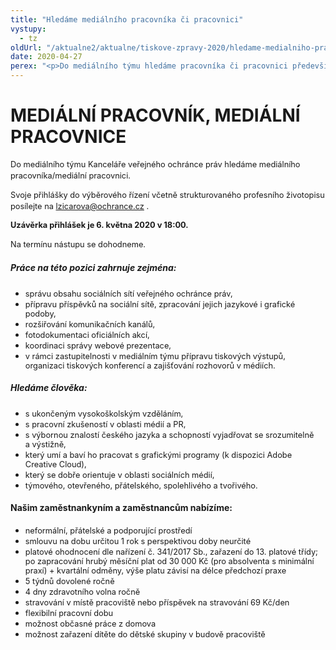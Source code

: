```yaml
---
title: "Hledáme mediálního pracovníka či pracovnici"
vystupy:
  - tz
oldUrl: "/aktualne2/aktualne/tiskove-zpravy-2020/hledame-medialniho-pracovnika-ci-pracovnici/"
date: 2020-04-27
perex: "<p>Do mediálního týmu hledáme pracovníka či pracovnici především na správu sociálních sítí. Uzávěrka přihlášek je už 6. května!</p>"
---
```


<!-- imported from the old website -->

<h1>MEDIÁLNÍ PRACOVNÍK, MEDIÁLNÍ PRACOVNICE</h1><p style="line-height: 17.92px; font-size: 12.8px;">Do mediálního týmu Kanceláře veřejného ochránce práv hledáme mediálního pracovníka/mediální pracovnici.</p><p style="line-height: 17.92px; font-size: 12.8px;"><span style="font-size: 12.8px;">Svoje přihlášky do výběrového řízení včetně strukturovaného profesního životopisu posílejte na </span><a href="mailto:lzicarova@ochrance.cz" style="font-size: 12.8px;">lzicarova@ochrance.cz</a><span style="font-size: 12.8px;"> .</span></p><p style="line-height: 17.92px; font-size: 12.8px;"><b>Uzávěrka přihlášek je 6. května 2020 v 18:00.</b></p><p style="line-height: 17.92px; font-size: 12.8px;">Na termínu nástupu se dohodneme.</p><h5>Práce na této pozici zahrnuje zejména:</h5><ul><li><span style="background-color: initial; font-size: 12.8px;">správu obsahu sociálních sítí veřejného ochránce práv,</span></li><li><span style="background-color: initial; font-size: 12.8px;">přípravu příspěvků na sociální sítě, zpracování jejich jazykové i grafické podoby,</span></li><li><span style="background-color: initial; font-size: 12.8px;">rozšiřování komunikačních kanálů,</span></li><li><span style="background-color: initial; font-size: 12.8px;">fotodokumentaci oficiálních akcí,</span></li><li><span style="background-color: initial; font-size: 12.8px;">koordinaci správy webové prezentace,</span></li><li><span style="background-color: initial; font-size: 12.8px;">v rámci zastupitelnosti v mediálním týmu přípravu tiskových výstupů, organizaci tiskových konferencí a zajišťování rozhovorů v médiích.</span></li></ul><h5>Hledáme člověka:</h5><ul><li><span style="background-color: initial; font-size: 12.8px;">s ukončeným vysokoškolským vzděláním,</span></li><li><span style="background-color: initial; font-size: 12.8px;">s pracovní zkušeností v oblasti médií a PR,</span></li><li><span style="background-color: initial; font-size: 12.8px;">s výbornou znalostí českého jazyka a schopností vyjadřovat se srozumitelně a výstižně,</span></li><li><span style="background-color: initial; font-size: 12.8px;">který umí a baví ho pracovat s grafickými programy (k dispozici Adobe Creative Cloud),</span></li><li><span style="background-color: initial; font-size: 12.8px;">který se dobře orientuje v oblasti sociálních médií,</span></li><li><span style="background-color: initial; font-size: 12.8px;">týmového, otevřeného, přátelského, spolehlivého a tvořivého.</span></li></ul><p style="line-height: 17.92px; font-size: 12.8px;"></p><h4>Našim zaměstnankyním a zaměstnancům nabízíme:</h4><ul><li><span style="background-color: initial; font-size: 12.8px;">neformální, přátelské a podporující prostředí</span></li><li><span style="background-color: initial; font-size: 12.8px;">smlouvu na dobu určitou 1 rok s perspektivou doby neurčité</span></li><li><span style="background-color: initial; font-size: 12.8px;">platové ohodnocení dle nařízení č. 341/2017 Sb., zařazení do 13. platové třídy; po zapracování hrubý měsíční plat od 30 000 Kč (pro absolventa s minimální praxí) + kvartální odměny, výše platu závisí na délce předchozí praxe</span></li><li><span style="background-color: initial; font-size: 12.8px;">5 týdnů dovolené ročně</span></li><li><span style="background-color: initial; font-size: 12.8px;">4 dny zdravotního volna ročně</span></li><li><span style="background-color: initial; font-size: 12.8px;">stravování v místě pracoviště nebo příspěvek na stravování 69 Kč/den</span></li><li><span style="background-color: initial; font-size: 12.8px;">flexibilní pracovní dobu</span></li><li><span style="background-color: initial; font-size: 12.8px;">možnost občasné práce z domova</span></li><li><span style="background-color: initial; font-size: 12.8px;">možnost zařazení dítěte do dětské skupiny v budově pracoviště</span></li></ul>
